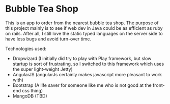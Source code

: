 Bubble Tea Shop
==============

This is an app to order from the nearest bubble tea shop.  The purpose of this project mainly is to see if web dev in Java could be as efficient as ruby on rails.  After all, I still love the static typed languages on the server side to have less bugs and avoid turn-over time.

Technologies used:

- Dropwizard (I initially did try to play with Play framework, but slow startup is sort of frustrating, so I switched to this framework which uses the super light-weight Jetty)
- AngularJS (angularJs certainly makes javascript more pleasant to work with)
- Bootstrap (A life saver for someone like me who is not good at the front-end css thing)
- MangoDB (TBD)

